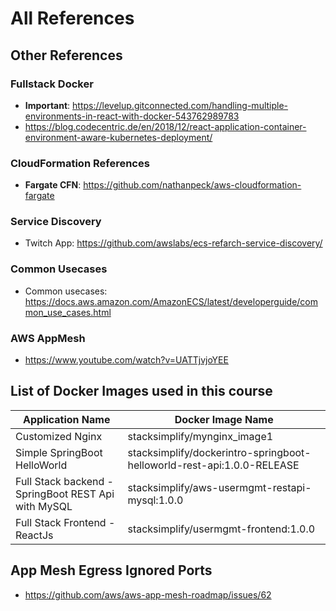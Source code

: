 # All References
## Other References
### Fullstack Docker
- **Important**: https://levelup.gitconnected.com/handling-multiple-environments-in-react-with-docker-543762989783
- https://blog.codecentric.de/en/2018/12/react-application-container-environment-aware-kubernetes-deployment/

### CloudFormation References
- **Fargate CFN**: https://github.com/nathanpeck/aws-cloudformation-fargate

### Service Discovery
- Twitch App: https://github.com/awslabs/ecs-refarch-service-discovery/

### Common Usecases
- Common usecases: https://docs.aws.amazon.com/AmazonECS/latest/developerguide/common_use_cases.html

### AWS AppMesh
- https://www.youtube.com/watch?v=UATTjvjoYEE


## List of Docker Images used in this course
| Application Name                 | Docker Image Name                          |
| ------------------------------- | --------------------------------------------- |
| Customized Nginx  | stacksimplify/mynginx_image1 |
| Simple SpringBoot HelloWorld | stacksimplify/dockerintro-springboot-helloworld-rest-api:1.0.0-RELEASE |
| Full Stack backend - SpringBoot REST Api with MySQL| stacksimplify/aws-usermgmt-restapi-mysql:1.0.0 |
| Full Stack Frontend - ReactJs  | stacksimplify/usermgmt-frontend:1.0.0 |


## App Mesh Egress Ignored Ports
-  https://github.com/aws/aws-app-mesh-roadmap/issues/62

